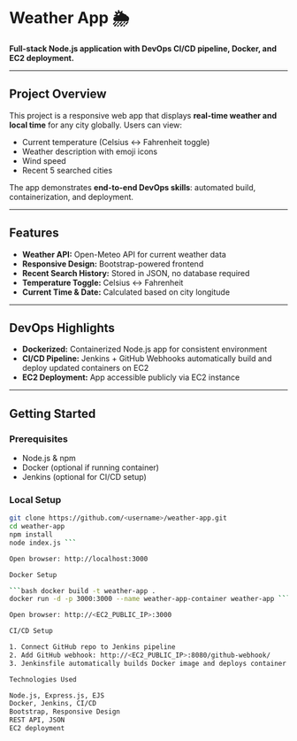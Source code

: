 # Weather App 🌦️

**Full-stack Node.js application with DevOps CI/CD pipeline, Docker, and EC2 deployment.**

---

## **Project Overview**
This project is a responsive web app that displays **real-time weather and local time** for any city globally. Users can view:

- Current temperature (Celsius ↔ Fahrenheit toggle)  
- Weather description with emoji icons  
- Wind speed  
- Recent 5 searched cities  

The app demonstrates **end-to-end DevOps skills**: automated build, containerization, and deployment.

---

## **Features**
- **Weather API:** Open-Meteo API for current weather data  
- **Responsive Design:** Bootstrap-powered frontend  
- **Recent Search History:** Stored in JSON, no database required  
- **Temperature Toggle:** Celsius ↔ Fahrenheit  
- **Current Time & Date:** Calculated based on city longitude  

---

## **DevOps Highlights**
- **Dockerized:** Containerized Node.js app for consistent environment  
- **CI/CD Pipeline:** Jenkins + GitHub Webhooks automatically build and deploy updated containers on EC2  
- **EC2 Deployment:** App accessible publicly via EC2 instance  

---

## **Getting Started**

### **Prerequisites**
- Node.js & npm  
- Docker (optional if running container)  
- Jenkins (optional for CI/CD setup)  

### **Local Setup**
```bash
git clone https://github.com/<username>/weather-app.git
cd weather-app
npm install
node index.js ```

Open browser: http://localhost:3000

Docker Setup

```bash docker build -t weather-app .
docker run -d -p 3000:3000 --name weather-app-container weather-app ```

Open browser: http://<EC2_PUBLIC_IP>:3000

CI/CD Setup

1. Connect GitHub repo to Jenkins pipeline
2. Add GitHub webhook: http://<EC2_PUBLIC_IP>:8080/github-webhook/
3. Jenkinsfile automatically builds Docker image and deploys container on EC2

Technologies Used

Node.js, Express.js, EJS
Docker, Jenkins, CI/CD
Bootstrap, Responsive Design
REST API, JSON
EC2 deployment


